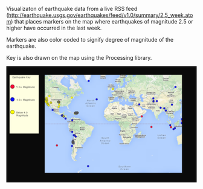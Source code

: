 Visualizaton of earthquake data from a live RSS feed (http://earthquake.usgs.gov/earthquakes/feed/v1.0/summary/2.5_week.atom) that places markers on the map where earthquakes of magnitude 2.5 or higher have occurred in the last week.

Markers are also color coded to signify degree of magnitude of the earthquake.

Key is also drawn on the map using the Processing library.

 ![Map Visualization of Earthquakes in the Last Week](https://github.com/sanajaved7/earthquakemap/blob/master/src/module3/EarthquakeMagnitudeMap.png)
 
